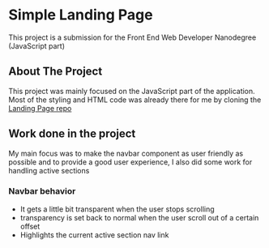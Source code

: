 # Simple Landing Page

This project is a submission for the Front End Web Developer Nanodegree (JavaScript part)

## About The Project

This project was mainly focused on the JavaScript part of the application. Most of the styling and HTML code was already there for me by cloning the [Landing Page repo](https://github.com/udacity/cd0428-landing-page/)

## Work done in the project

My main focus was to make the navbar component as user friendly as possible and to provide a good user experience, I also did some work for handling active sections

### Navbar behavior

- It gets a little bit transparent when the user stops scrolling
- transparency is set back to normal when the user scroll out of a certain offset
- Highlights the current active section nav link
